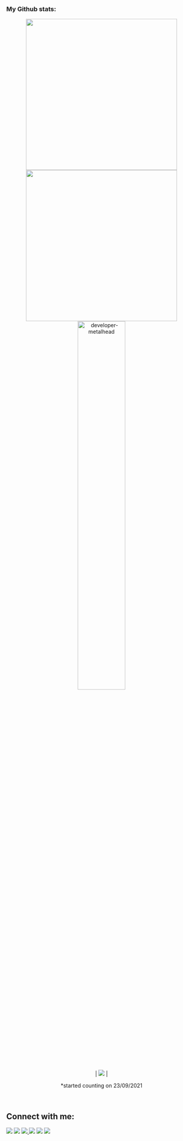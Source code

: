 ###  My Github stats:
  

<div align=center>
  <img width="400" src="https://github-readme-stats.vercel.app/api?username=CavidH&theme=tokyonight&show_icons=true&hide_border=true&count_private=true" />
  <img width="400"  src="https://github-readme-streak-stats.herokuapp.com?user=CavidH&theme=tokyonight&hide_border=true" />
  <img align="left"><img width="50%" src="https://github-readme-stats.vercel.app/api/top-langs?username=CavidH&show_icons=true&theme=tokyonight&layout=compact" alt="developer-metalhead" />  

</div>
 

<br>

<div align=center>
  
  | ![](https://komarev.com/ghpvc/?username=CavidH&color=blue) |
 
  *started counting on 23/09/2021
  
</div>

<!-- <div align=center>
  <img width="350" src="https://github-readme-stats.vercel.app/api/top-langs/?username=CavidH&theme=tokyonight&show_icons=true&hide_border=true&layout=compact" />
</div> -->

<br>

[//]: # (started counting on 23/09/2021)






## Connect with me:

<p align = "center">

[<img src="https://img.shields.io/badge/Facebook-1877F2?style=for-the-badge&logo=facebook&logoColor=white" />](https://www.facebook.com/Cavid386/)
[<img src="https://img.shields.io/badge/Twitter-1DA1F2?style=for-the-badge&logo=twitter&logoColor=white" />](https://twitter.com/Cavid386) 
  <a href="mailto:hcavid386@gmail.com">
    <img src="https://img.shields.io/badge/Gmail-D14836?style=for-the-badge&logo=gmail&logoColor=white" />
  </a>[<img src="	https://img.shields.io/badge/LinkedIn-0077B5?style=for-the-badge&logo=linkedin&logoColor=white" />](https://www.linkedin.com/in/cavid-haciyev-386hc/)
[<img src="https://img.shields.io/badge/medium-%2312100E.svg?&style=for-the-badge&logo=medium&logoColor=white&color=black" />](https://medium.com/@hcavid386)
[<img src="https://img.shields.io/badge/Instagram-E4405F?style=for-the-badge&logo=instagram&logoColor=white" />](https://www.instagram.com/_javid_hc/)
</p>

<br />
<br />


</p>
